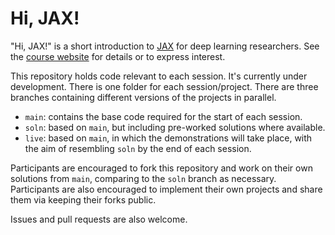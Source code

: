 Hi, JAX!
========

"Hi, JAX!" is a short introduction to [JAX](https://jax.readthedocs.io/) for
deep learning researchers.
See the [course website](https://far.in.net/hijax) for details or to express
interest.

This repository holds code relevant to each session. It's currently under
development.
There is one folder for each session/project. There are three branches
containing different versions of the projects in parallel.

* `main`: contains the base code required for the start of each session.
* `soln`: based on `main`, but including pre-worked solutions where
  available.
* `live`: based on `main`, in which the demonstrations will take place, with
  the aim of resembling `soln` by the end of each session.

Participants are encouraged to fork this repository and work on their own
solutions from `main`, comparing to the `soln` branch as necessary.
Participants are also encouraged to implement their own projects and share
them via keeping their forks public.

Issues and pull requests are also welcome.
